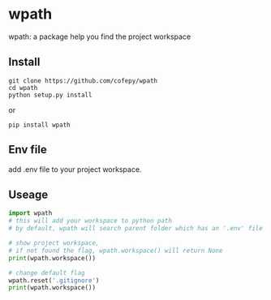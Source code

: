 # wpath

wpath: a package help you find the project workspace

## Install
```
git clone https://github.com/cofepy/wpath
cd wpath
python setup.py install
```
or
```
pip install wpath
```
## Env file
add .env file to your project workspace.

## Useage

``` python
import wpath
# this will add your workspace to python path
# by default, wpath will search parent folder which has an '.env' file as workspace flag

# show project workspace, 
# if not found the flag, wpath.workspace() will return None
print(wpath.workspace())

# change default flag
wpath.reset('.gitignore')
print(wpath.workspace())

```